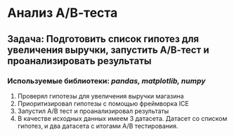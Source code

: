 # Анализ А/В-теста
## Задача: Подготовить список гипотез для увеличения выручки, запустить А/В-тест и проанализировать результаты
### Используемые библиотеки: *pandas, matplotlib, numpy*
1. Проверял гипотезы для увеличения выручки магазина
2. Приоритизировал гипотезы с помощью фреймворка ICE
3. Запустил А/В тест и проанализировал результаты
4. В качестве исходных данных имеем 3 датасета. Датасет со списком гипотез, и два датасета с итогами А/В тестирования.

